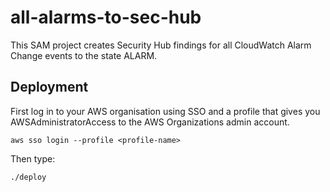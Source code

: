 # all-alarms-to-sec-hub

This SAM project creates Security Hub findings for all CloudWatch Alarm Change events to the state ALARM.


## Deployment

First log in to your AWS organisation using SSO and a profile that gives you
AWSAdministratorAccess to the AWS Organizations admin account.

```console
aws sso login --profile <profile-name>
```

Then type:

```console
./deploy
```
